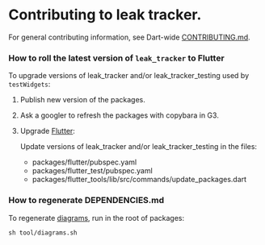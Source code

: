 # Contributing to leak tracker.

For general contributing information, see Dart-wide [CONTRIBUTING.md](https://github.com/dart-lang/.github/blob/main/CONTRIBUTING.md).

### How to roll the latest version of `leak_tracker` to Flutter

To upgrade versions of leak_tracker and/or leak_tracker_testing used by `testWidgets`:

1. Publish new version of the packages.

2. Ask a googler to refresh the packages with copybara in G3.

3. Upgrade [Flutter](https://github.com/flutter/flutter):

    Update versions of leak_tracker and/or leak_tracker_testing in the files:

    - packages/flutter/pubspec.yaml
    - packages/flutter_test/pubspec.yaml
    - packages/flutter_tools/lib/src/commands/update_packages.dart

### How to regenerate DEPENDENCIES.md

To regenerate [diagrams](https://pub.dev/packages/layerlens), run in the root of packages:

```shell
sh tool/diagrams.sh
```

